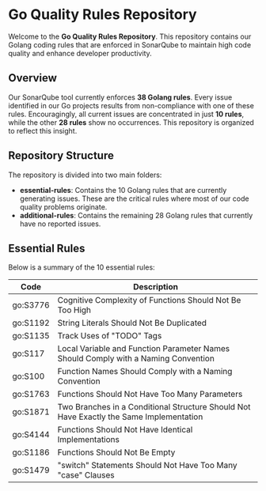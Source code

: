 # Go Quality Rules Repository

Welcome to the **Go Quality Rules Repository**. This repository contains our Golang coding rules that are enforced in SonarQube to maintain high code quality and enhance developer productivity.

## Overview

Our SonarQube tool currently enforces **38 Golang rules**. Every issue identified in our Go projects results from non-compliance with one of these rules. Encouragingly, all current issues are concentrated in just **10 rules**, while the other **28 rules** show no occurrences. This repository is organized to reflect this insight.

## Repository Structure

The repository is divided into two main folders:

- **essential-rules**: Contains the 10 Golang rules that are currently generating issues. These are the critical rules where most of our code quality problems originate.
- **additional-rules**: Contains the remaining 28 Golang rules that currently have no reported issues.

## Essential Rules

Below is a summary of the 10 essential rules:

| **Code**   | **Description**                                                                 |
|------------|---------------------------------------------------------------------------------|
| go:S3776   | Cognitive Complexity of Functions Should Not Be Too High                        |
| go:S1192   | String Literals Should Not Be Duplicated                                        |
| go:S1135   | Track Uses of "TODO" Tags                                                       |
| go:S117    | Local Variable and Function Parameter Names Should Comply with a Naming Convention |
| go:S100    | Function Names Should Comply with a Naming Convention                           |
| go:S1763   | Functions Should Not Have Too Many Parameters                                   |
| go:S1871   | Two Branches in a Conditional Structure Should Not Have Exactly the Same Implementation |
| go:S4144   | Functions Should Not Have Identical Implementations                             |
| go:S1186   | Functions Should Not Be Empty                                                  |
| go:S1479   | "switch" Statements Should Not Have Too Many "case" Clauses                      |

